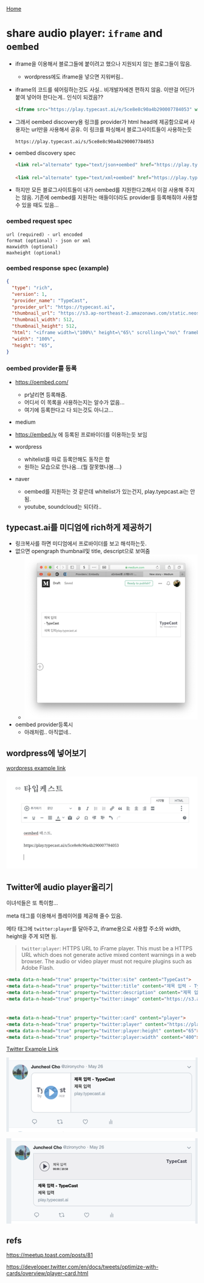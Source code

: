[Home](/README.md)

# share audio player: `iframe` and `oembed`

* iframe을 이용해서 블로그들에 붙이려고 했으나 지원되지 않는 블로그들이 많음.

  * wordpress에도 iframe을 넣으면 지워버림..

  

* iframe의 코드를 쉐어링하는것도 사실.. 비개발자에겐 편하지 않음. 이딴걸 어딘가 붙여 넣어야 한다는게.. 인식이 되겠음??

  ```html
  <iframe src="https://play.typecast.ai/e/5ce8e8c90a4b290007784053" width="100%" height="65px" frameborder="0" scrolling="no"></iframe>
  ```



* 그래서 oembed discovery용 링크를 provider가 html head에 제공함으로써 사용자는 url만을 사용해서 공유. 이 링크를 파싱해서 블로그사이트들이 사용하는듯

  ```
  https://play.typecast.ai/s/5ce8e8c90a4b290007784053
  ```



* oembed discovery spec

  ```html
  <link rel="alternate" type="text/json+oembed" href="https://play.typecast.ai/oembed?url=https%3A%2F%2Fplay.typecast.ai%2Fs%2F5ce8e8c90a4b290007784053&amp;format=json">
  
  <link rel="alternate" type="text/xml+oembed" href="https://play.typecast.ai/oembed?url=https%3A%2F%2Fplay.typecast.ai%2Fs%2F5ce8e8c90a4b290007784053&amp;format=xml">
  
  ```



* 하지만 모든 블로그사이트들이 내가 oembed를 지원한다고해서 이걸 사용해 주지는 않음. 기존에 oembed를 지원하는 애들이더라도 provider를 등록해줘야 사용할 수 있을 때도 있음...



### oembed request spec

```
url (required) - url encoded
format (optional) - json or xml
maxwidth (optional)
maxheight (optional)
```



### oembed response spec (example)

```json
{
  "type": "rich",
  "version": 1,
  "provider_name": "TypeCast",
  "provider_url": "https://typecast.ai",
  "thumbnail_url": "https://s3.ap-northeast-2.amazonaws.com/static.neosapience.com/img/typecast-logo.png",
  "thumbnail_width": 512,
  "thumbnail_height": 512,
  "html": "<iframe width=\"100%\" height=\"65\" scrolling=\"no\" frameborder=\"no\" src=\"https://play.typecast.ai/e/5ce8e8c90a4b290007784053\"></iframe>",
  "width": "100%",
  "height": "65",
}
```



### oembed provider를 등록

* https://oembed.com/
  
  * pr날리면 등록해줌.
  * 어디서 이 목록을 사용하는지는 알수가 없음...
  * 여기에 등록한다고 다 되는것도 아니고...
  
* medium
  
* https://embed.ly 에 등록된 프로바이더를 이용하는듯 보임
  
* wordpress
  * whitelist를 따로 등록안해도 동작은 함
  * 원하는 모습으로 안나옴…(뭘 잘못했나봄….)
  
* naver

  * oembed를 지원하는 것 같은데 whitelist가 있는건지, play.tyepcast.ai는 안됨.
  * youtube, soundcloud는 되더라..

  



## typecast.ai를 미디엄에 rich하게 제공하기

* 링크복사를 하면 미디엄에서 프로바이더를 보고 해석하는듯.
* 없으면 opengraph thumbnail및 title, descript으로 보여줌
  * ![](img/oembed-no-provider.png)
* oembed provider등록시
  * 아래처럼.. 아직없네..





## wordpress에 넣어보기

[wordpress example link](https://zironycho.wordpress.com/2019/05/29/타입케스트/)

![](img/oembed-wp.png)





## Twitter에 audio player올리기

이녀석들은 또 특이함...

meta 태그를 이용해서 플레이어를 제공해 줄수 있음. 

메타 태그에 `twitter:player`를 달아주고, iframe용으로 사용할 주소와 width, height을 주게 되면 됨.

> `twitter:player`: HTTPS URL to iFrame player. This must be a HTTPS URL which does not generate active mixed content warnings in a web browser. The audio or video player must not require plugins such as Adobe Flash.



```html
<meta data-n-head="true" property="twitter:site" content="TypeCast">
<meta data-n-head="true" property="twitter:title" content="제목 입력 - TypeCast">
<meta data-n-head="true" property="twitter:description" content="제목 입력">
<meta data-n-head="true" property="twitter:image" content="https://s3.ap-northeast-2.amazonaws.com/static.neosapience.com/img/typecast-logo.png">


<meta data-n-head="true" property="twitter:card" content="player">
<meta data-n-head="true" property="twitter:player" content="https://play.typecast.ai/s/5ce8e8c90a4b290007784053">
<meta data-n-head="true" property="twitter:player:height" content="65">
<meta data-n-head="true" property="twitter:player:width" content="400">
```



[Twitter Example Link](https://twitter.com/zironycho/status/1132651431561900032)

![](img/oembed-twitter-1.png)

![](img/oembed-twitter-2.png)






## refs

https://meetup.toast.com/posts/81

https://developer.twitter.com/en/docs/tweets/optimize-with-cards/overview/player-card.html